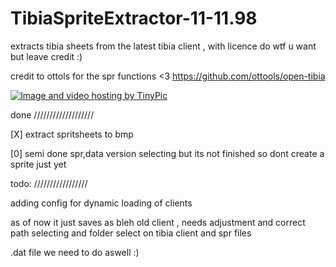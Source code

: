# TibiaSpriteExtractor-11-11.98
extracts tibia sheets from the latest tibia client , with licence do wtf u want but leave credit :)

credit to ottols for the spr functions <3
https://github.com/ottools/open-tibia


<a href="http://sv.tinypic.com?ref=fwhibn" target="_blank"><img src="http://i64.tinypic.com/fwhibn.png" border="0" alt="Image and video hosting by TinyPic"></a>


done
///////////////////

[X] extract spritsheets to bmp

[0] semi done spr,data version selecting but its not finished so dont create a sprite just yet

todo:
/////////////////

adding config for dynamic loading of clients

as of now it just saves as bleh old client , needs adjustment and correct path selecting and folder select on tibia client and spr files


.dat file we need to do aswell :)
